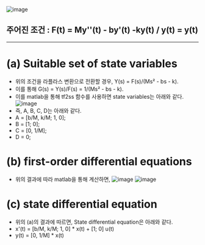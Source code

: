 ![image](https://github.com/moonsungang/homework-solution/assets/144924760/ef37742e-5397-49c6-8c23-fd75fe81b729)

## 주어진 조건 : F(t) = My''(t) - by'(t) -ky(t) / y(t) = y(t)

---
# (a) Suitable set of state variables
- 위의 조건을 라플라스 변환으로 전환할 경우, Y(s) = F(s)/(Ms² - bs - k).
- 이를 통해 G(s) = Y(s)/F(s) = 1/(Ms² - bs - k).
- 이를 matlab을 통해 tf2ss 함수를 사용하면 state variables는 아래와 같다.
  ![image](https://github.com/moonsungang/homework-solution/assets/144924760/cb18c129-e693-4709-800d-dfadfa101086)
- 즉, A, B, C, D는 아래와 같다.
- A = [b/M, k/M; 1, 0];
- B = [1; 0];
- C = [0, 1/M];
- D = 0;

# (b) first-order differential equations
- 위의 결과에 따라 matlab을 통해 계산하면,
  ![image](https://github.com/moonsungang/homework-solution/assets/144924760/c3e2ab4b-42ff-401d-a673-922120d5ef1f)
![image](https://github.com/moonsungang/homework-solution/assets/144924760/a6d537df-8e4e-469b-b247-6c368e27b51e)



# (c) state differential equation
- 위의 (a)의 결과에 따르면, State differential equation은 아래와 같다.
- x'(t) = [b/M, k/M; 1, 0] * x(t) + [1; 0] u(t)
- y(t) = [0, 1/M] * x(t)
